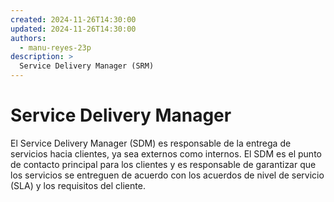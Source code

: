 ```yaml
---
created: 2024-11-26T14:30:00
updated: 2024-11-26T14:30:00
authors:
  - manu-reyes-23p
description: >
  Service Delivery Manager (SRM)
---
```


# Service Delivery Manager

El Service Delivery Manager (SDM) es responsable de la entrega de servicios hacia clientes, ya sea externos como internos. El SDM es el punto de contacto principal para los clientes y es responsable de garantizar que los servicios se entreguen de acuerdo con los acuerdos de nivel de servicio (SLA) y los requisitos del cliente.
